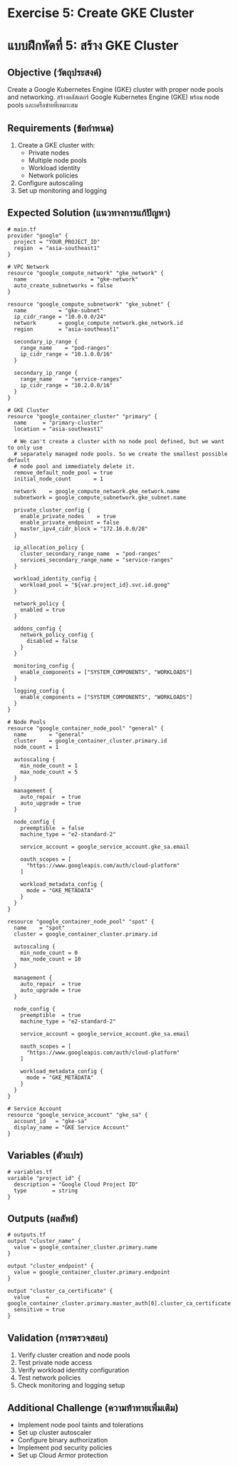 # Exercise 5: Create GKE Cluster
# แบบฝึกหัดที่ 5: สร้าง GKE Cluster

## Objective (วัตถุประสงค์)
Create a Google Kubernetes Engine (GKE) cluster with proper node pools and networking.
สร้างคลัสเตอร์ Google Kubernetes Engine (GKE) พร้อม node pools และเครือข่ายที่เหมาะสม

## Requirements (ข้อกำหนด)
1. Create a GKE cluster with:
   - Private nodes
   - Multiple node pools
   - Workload identity
   - Network policies
2. Configure autoscaling
3. Set up monitoring and logging

## Expected Solution (แนวทางการแก้ปัญหา)

```hcl
# main.tf
provider "google" {
  project = "YOUR_PROJECT_ID"
  region  = "asia-southeast1"
}

# VPC Network
resource "google_compute_network" "gke_network" {
  name                    = "gke-network"
  auto_create_subnetworks = false
}

resource "google_compute_subnetwork" "gke_subnet" {
  name          = "gke-subnet"
  ip_cidr_range = "10.0.0.0/24"
  network       = google_compute_network.gke_network.id
  region        = "asia-southeast1"

  secondary_ip_range {
    range_name    = "pod-ranges"
    ip_cidr_range = "10.1.0.0/16"
  }

  secondary_ip_range {
    range_name    = "service-ranges"
    ip_cidr_range = "10.2.0.0/16"
  }
}

# GKE Cluster
resource "google_container_cluster" "primary" {
  name     = "primary-cluster"
  location = "asia-southeast1"

  # We can't create a cluster with no node pool defined, but we want to only use
  # separately managed node pools. So we create the smallest possible default
  # node pool and immediately delete it.
  remove_default_node_pool = true
  initial_node_count       = 1

  network    = google_compute_network.gke_network.name
  subnetwork = google_compute_subnetwork.gke_subnet.name

  private_cluster_config {
    enable_private_nodes    = true
    enable_private_endpoint = false
    master_ipv4_cidr_block = "172.16.0.0/28"
  }

  ip_allocation_policy {
    cluster_secondary_range_name  = "pod-ranges"
    services_secondary_range_name = "service-ranges"
  }

  workload_identity_config {
    workload_pool = "${var.project_id}.svc.id.goog"
  }

  network_policy {
    enabled = true
  }

  addons_config {
    network_policy_config {
      disabled = false
    }
  }

  monitoring_config {
    enable_components = ["SYSTEM_COMPONENTS", "WORKLOADS"]
  }

  logging_config {
    enable_components = ["SYSTEM_COMPONENTS", "WORKLOADS"]
  }
}

# Node Pools
resource "google_container_node_pool" "general" {
  name       = "general"
  cluster    = google_container_cluster.primary.id
  node_count = 1

  autoscaling {
    min_node_count = 1
    max_node_count = 5
  }

  management {
    auto_repair  = true
    auto_upgrade = true
  }

  node_config {
    preemptible  = false
    machine_type = "e2-standard-2"

    service_account = google_service_account.gke_sa.email

    oauth_scopes = [
      "https://www.googleapis.com/auth/cloud-platform"
    ]

    workload_metadata_config {
      mode = "GKE_METADATA"
    }
  }
}

resource "google_container_node_pool" "spot" {
  name    = "spot"
  cluster = google_container_cluster.primary.id

  autoscaling {
    min_node_count = 0
    max_node_count = 10
  }

  management {
    auto_repair  = true
    auto_upgrade = true
  }

  node_config {
    preemptible  = true
    machine_type = "e2-standard-2"

    service_account = google_service_account.gke_sa.email

    oauth_scopes = [
      "https://www.googleapis.com/auth/cloud-platform"
    ]

    workload_metadata_config {
      mode = "GKE_METADATA"
    }
  }
}

# Service Account
resource "google_service_account" "gke_sa" {
  account_id   = "gke-sa"
  display_name = "GKE Service Account"
}
```

## Variables (ตัวแปร)
```hcl
# variables.tf
variable "project_id" {
  description = "Google Cloud Project ID"
  type        = string
}
```

## Outputs (ผลลัพธ์)
```hcl
# outputs.tf
output "cluster_name" {
  value = google_container_cluster.primary.name
}

output "cluster_endpoint" {
  value = google_container_cluster.primary.endpoint
}

output "cluster_ca_certificate" {
  value     = google_container_cluster.primary.master_auth[0].cluster_ca_certificate
  sensitive = true
}
```

## Validation (การตรวจสอบ)
1. Verify cluster creation and node pools
2. Test private node access
3. Verify workload identity configuration
4. Test network policies
5. Check monitoring and logging setup

## Additional Challenge (ความท้าทายเพิ่มเติม)
- Implement node pool taints and tolerations
- Set up cluster autoscaler
- Configure binary authorization
- Implement pod security policies
- Set up Cloud Armor protection
